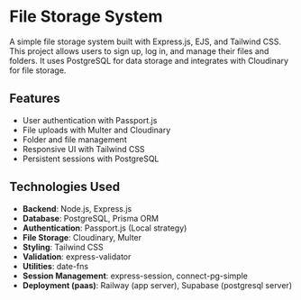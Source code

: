 # File Storage System

A simple file storage system built with Express.js, EJS, and Tailwind CSS. This project allows users to sign up, log in, and manage their files and folders. It uses PostgreSQL for data storage and integrates with Cloudinary for file storage.

## Features

- User authentication with Passport.js
- File uploads with Multer and Cloudinary
- Folder and file management
- Responsive UI with Tailwind CSS
- Persistent sessions with PostgreSQL

## Technologies Used

- **Backend**: Node.js, Express.js
- **Database**: PostgreSQL, Prisma ORM
- **Authentication**: Passport.js (Local strategy)
- **File Storage**: Cloudinary, Multer
- **Styling**: Tailwind CSS
- **Validation**: express-validator
- **Utilities**: date-fns
- **Session Management**: express-session, connect-pg-simple
- **Deployment (paas)**: Railway (app server), Supabase (postgresql server)
